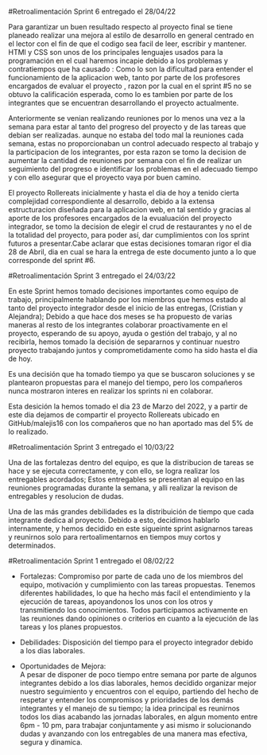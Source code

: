 #Retroalimentación Sprint 6 entregado el 28/04/22

Para garantizar un buen resultado respecto al proyecto final se tiene planeado realizar una mejora al estilo de desarrollo en general centrado en el lector con el fin de que el codigo sea facil de leer, escribir y mantener. HTMl y CSS son unos de los principales lenguajes usados para la programación en el cual haremos incapie debido a los problemas y contratiempos que ha causado : Como lo son la dificultad para entender el funcionamiento de la aplicacion web, tanto por parte de los profesores encargados de evaluar el proyecto , razon por la cual en el sprint #5 no se obtuvo la calificación esperada, como lo es tambien por parte de los  integrantes que se encuentran desarrollando el proyecto actualmente.

Anteriormente se venian realizando reuniones por lo menos una vez a la semana para estar al tanto del progreso del proyecto y de las tareas que debian ser realizadas. aunque no estaba del todo mal la reuniones cada semana, estas no proporcionaban un control adecuado respecto al trabajo y la participacion de los integrantes, por esta razon se tomo la decision de aumentar la cantidad de reuniones por semana con el fin de realizar un seguimiento del progreso e identificar los problemas en el adecuado tiempo y con ello asegurar que el proyecto vaya por buen camino.

El proyecto Rollereats inicialmente y hasta el dia de hoy a tenido cierta complejidad correspondiente al desarrollo,  debido a la extensa estructuracion diseñada para la aplicacion web, en tal sentido y gracias al aporte de los profesores encargados de la evualuación del proyecto integrador, se tomo la decision de elegir el crud de restaurantes y no el de la totalidad del proyecto, para poder así, dar cumplimientos con los sprint futuros a presentar.Cabe aclarar que estas decisiones tomaran rigor el dia 28 de Abril, dia en cual se hara la entrega de este documento junto a lo que corresponde del sprint #6.

#Retroalimentación Sprint 3 entregado el 24/03/22

En este Sprint hemos tomado decisiones importantes como equipo de trabajo, principalmente hablando por los miembros que hemos estado al tanto del proyecto integrador desde el inicio de las entregas, (Cristian y Alejandra); Debido a que hace dos meses se ha propuesto de varias maneras al resto de los integrantes colaborar proactivamente en el proyecto, esperando de su apoyo, ayuda o gestión del trabajo, y al no recibirla, hemos tomado la decisión de separarnos y continuar nuestro proyecto trabajando juntos y comprometidamente como ha sido hasta el dia de hoy.

Es una decisión que ha tomado tiempo ya que se buscaron soluciones y se plantearon propuestas para el manejo del tiempo, pero los compañeros nunca mostraron interes en realizar los sprints ni en colaborar.

Esta desición la hemos tomado el dia 23 de Marzo del 2022, y a partir de este dia dejamos de compartir el proyecto Rollereats ubicado en GitHub/malejis16 con los compañeros que no han aportado mas del 5% de lo realizado.

#Retroalimentación Sprint 3 entregado el 10/03/22

Una de las fortalezas dentro del equipo, es que la distribucion de tareas se hace y se ejecuta correctamente, y con ello, se logra realizar los entregables acordados; Estos entregables se presentan al equipo en las reuniones programadas durante la semana, y alli realizar la revison de entregables y resolucion de dudas.

Una de las más grandes debilidades es la distribuición de tiempo que cada integrante dedica al proyecto. Debido a esto, decidimos hablarlo internamente, y hemos decidido en este sigueinte sprint asignarnos tareas y reunirnos solo para rertoalimentarnos en tiempos muy cortos y determinados.

#Retroalimentación Sprint 1 entregado el 08/02/22

- Fortalezas:
  Compromiso por parte de cada uno de los miembros del equipo, motivación y cumplimiento con las tareas propuestas.
  Tenemos diferentes habilidades, lo que ha hecho más facil el entendimiento y la ejecución de tareas, apoyandonos los unos con los otros y transmitiendo los conocimientos.
  Todos participamos activamente en las reuniones dando opiniones o criterios en cuanto a la ejecución de las tareas y los planes propuestos.

- Debilidades:
  Disposición del tiempo para el proyecto integrador debido a los dias laborales.

- Oportunidades de Mejora:  
   A pesar de disponer de poco tiempo entre semana por parte de algunos integrantes debido a los dias laborales, hemos decidido organizar mejor nuestro seguimiento y encuentros con el equipo, partiendo del hecho de respetar y entender los compromisos y prioridades de los demás integrantes y el manejo de su tiempo; la idea principal es reunirnos todos los dias acabando las jornadas laborales, en algun momento entre 6pm - 10 pm, para trabajar conjuntamente y asi mismo ir solucionando dudas y avanzando con los entregables de una manera mas efectiva, segura y dinamica.
